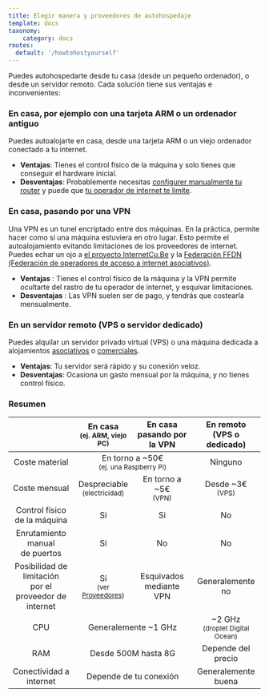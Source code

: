 ```yaml
---
title: Elegir manera y proveedores de autohospedaje
template: docs
taxonomy:
    category: docs
routes:
  default: '/howtohostyourself'
---
```


Puedes autohospedarte desde tu casa (desde un pequeño ordenador), o desde un servidor remoto. Cada solución tiene sus ventajas e inconvenientes:

### En casa, por ejemplo con una tarjeta ARM o un ordenador antiguo

Puedes autoalojarte en casa, desde una tarjeta ARM o un viejo ordenador conectado a tu internet.

- **Ventajas**: Tienes el control físico de la máquina y solo tienes que conseguir el hardware inicial.
- **Desventajas**: Probablemente necesitas [configurer manualmente tu router](/install/post_install/isp_box_config) y puede que [tu operador de internet te limite](/install/providers/isp/).

### En casa, pasando por una VPN

Una VPN es un tunel encriptado entre dos máquinas. En la práctica, permite hacer como si una máquina estuviera en otro lugar. Esto permite el autoalojamiento evitando limitaciones de los proveedores de internet. Puedes echar un ojo a [el proyecto InternetCu.Be](https://internetcu.be/) y la [Federación FFDN (Federación de operadores de acceso a internet asociativos)](https://www.ffdn.org/en).

- **Ventajas** : Tienes el control físico de la máquina y la VPN permite ocultarte del rastro de tu operador de internet, y esquivar limitaciones.
- **Desventajas** : Las VPN suelen ser de pago, y tendrás que costearla mensualmente.

### En un servidor remoto (VPS o servidor dedicado)

Puedes alquilar un servidor privado virtual (VPS) o una máquina dedicada a alojamientos [asociativos](https://db.ffdn.org/) o [comerciales](/providers/server).

- **Ventajas**: Tu servidor será rápido y su conexión veloz.
- **Desventajas**: Ocasiona un gasto mensual por la máquina, y no tienes control físico.

### Resumen

<table>
    <thead>
      <tr>
        <th></th>
        <th style="text-align:center;">En casa<br><small>(ej. ARM, viejo PC)</small></th>
        <th style="text-align:center;">En casa<br>pasando por la VPN</th>
        <th style="text-align:center;">En remoto<br>(VPS o dedicado)</th>
      </tr>
    </thead>
    <tbody>
      <tr>
        <td style="text-align:center;">Coste material</td>
        <td style="text-align:center;" class="warning" colspan="2">En torno a ~50€<br><small>(ej. una Raspberry Pi)</small></td>
        <td style="text-align:center;" class="success">Ninguno</td>
      </tr>
      <tr>
        <td style="text-align:center;">Coste mensual</td>
        <td style="text-align:center;" class="success">Despreciable<br><small>(electricidad)</small></td>
        <td style="text-align:center;" class="warning">En torno a ~5€ <br><small>(VPN)</small></td>
        <td style="text-align:center;" class="warning">Desde ~3€ <br><small>(VPS)</small></td>
      </tr>
      <tr>
        <td style="text-align:center;">Control físico<br>de la máquina</td>
        <td style="text-align:center;" class="success">Si</td>
        <td style="text-align:center;" class="success">Si</td>
        <td style="text-align:center;" class="danger">No</td>
      </tr>
      <tr>
        <td style="text-align:center;">Enrutamiento manual<br>de puertos</td>
        <td style="text-align:center;" class="warning">Si</td>
        <td style="text-align:center;" class="success">No</td>
        <td style="text-align:center;" class="success">No</td>
      </tr>
      <tr>
        <td style="text-align:center;">Posibilidad de limitación <br>por el proveedor de internet</td>
        <td style="text-align:center;" class="danger">Si <br><small>(ver <a href="/isp">Proveedores</a>)</small></td>
        <td style="text-align:center;" class="success">Esquivados mediante VPN</td>
        <td style="text-align:center;" class="success">Generalemente no</td>
      </tr>
      <tr>
        <td style="text-align:center;">CPU</td>
        <td style="text-align:center;" class="warning" colspan="2">Generalemente ~1 GHz</td>
        <td style="text-align:center;" class="success">~2 GHz <br><small>(droplet Digital Ocean)</small></td>
      </tr>
      <tr>
        <td style="text-align:center;">RAM</td>
        <td style="text-align:center;" class="warning" colspan="2">Desde 500M hasta 8G</td>
        <td style="text-align:center;" class="warning">Depende del precio</td>
      </tr>
      <tr>
        <td style="text-align:center;">Conectividad a internet</td>
        <td style="text-align:center;" class="warning" colspan="2">Depende de tu conexión</td>
        <td style="text-align:center;" class="success">Generalemente buena</td>
      </tr>
    </tbody>
</table>
